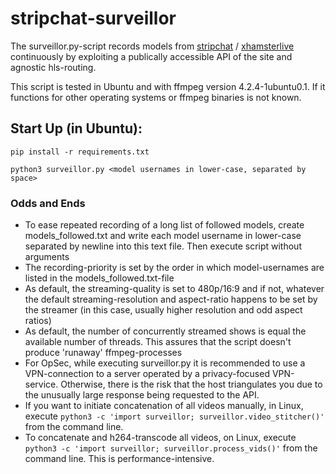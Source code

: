 # stripchat-surveillor

The surveillor.py-script records models from [stripchat](https://stripchat.com/) / [xhamsterlive](https://xhamsterlive.com/) continuously by exploiting a publically accessible API of the site and agnostic hls-routing.

This script is tested in Ubuntu and with ffmpeg version 4.2.4-1ubuntu0.1. If it functions for other operating systems or ffmpeg binaries is not known.

## Start Up (in Ubuntu):

```console
pip install -r requirements.txt
```

```console
python3 surveillor.py <model usernames in lower-case, separated by space>
```

### Odds and Ends

* To ease repeated recording of a long list of followed models, create models_followed.txt and write each model username in lower-case separated by newline into this text file. Then execute script without arguments
* The recording-priority is set by the order in which model-usernames are listed in the models_followed.txt-file
* As default, the streaming-quality is set to 480p/16:9 and if not, whatever the default streaming-resolution and aspect-ratio happens to be set by the streamer (in this case, usually higher resolution and odd aspect ratios)
* As default, the number of concurrently streamed shows is equal the available number of threads. This assures that the script doesn't produce 'runaway' ffmpeg-processes
* For OpSec, while executing surveillor.py it is recommended to use a VPN-connection to a server operated by a privacy-focused VPN-service. Otherwise, there is the risk that the host triangulates you due to the unusually large response being requested to the API.
* If you want to initiate concatenation of all videos manually, in Linux, execute `python3 -c 'import surveillor; surveillor.video_stitcher()'` from the command line.
* To concatenate and h264-transcode all videos, on Linux, execute `python3 -c 'import surveillor; surveillor.process_vids()'` from the command line. This is performance-intensive.
